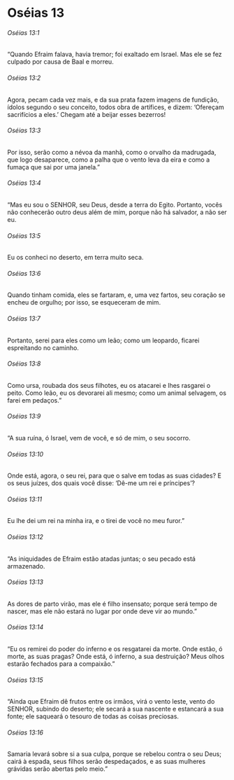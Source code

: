 # Oséias 13

###### Oséias 13:1

“Quando Efraim falava, havia tremor; foi exaltado em Israel. Mas ele se fez culpado por causa de Baal e morreu.

###### Oséias 13:2

Agora, pecam cada vez mais, e da sua prata fazem imagens de fundição, ídolos segundo o seu conceito, todos obra de artífices, e dizem: ‘Ofereçam sacrifícios a eles.’ Chegam até a beijar esses bezerros!

###### Oséias 13:3

Por isso, serão como a névoa da manhã, como o orvalho da madrugada, que logo desaparece, como a palha que o vento leva da eira e como a fumaça que sai por uma janela.”

###### Oséias 13:4

“Mas eu sou o SENHOR, seu Deus, desde a terra do Egito. Portanto, vocês não conhecerão outro deus além de mim, porque não há salvador, a não ser eu.

###### Oséias 13:5

Eu os conheci no deserto, em terra muito seca.

###### Oséias 13:6

Quando tinham comida, eles se fartaram, e, uma vez fartos, seu coração se encheu de orgulho; por isso, se esqueceram de mim.

###### Oséias 13:7

Portanto, serei para eles como um leão; como um leopardo, ficarei espreitando no caminho.

###### Oséias 13:8

Como ursa, roubada dos seus filhotes, eu os atacarei e lhes rasgarei o peito. Como leão, eu os devorarei ali mesmo; como um animal selvagem, os farei em pedaços.”

###### Oséias 13:9

“A sua ruína, ó Israel, vem de você, e só de mim, o seu socorro.

###### Oséias 13:10

Onde está, agora, o seu rei, para que o salve em todas as suas cidades? E os seus juízes, dos quais você disse: ‘Dê-me um rei e príncipes’?

###### Oséias 13:11

Eu lhe dei um rei na minha ira, e o tirei de você no meu furor.”

###### Oséias 13:12

“As iniquidades de Efraim estão atadas juntas; o seu pecado está armazenado.

###### Oséias 13:13

As dores de parto virão, mas ele é filho insensato; porque será tempo de nascer, mas ele não estará no lugar por onde deve vir ao mundo.”

###### Oséias 13:14

“Eu os remirei do poder do inferno e os resgatarei da morte. Onde estão, ó morte, as suas pragas? Onde está, ó inferno, a sua destruição? Meus olhos estarão fechados para a compaixão.”

###### Oséias 13:15

“Ainda que Efraim dê frutos entre os irmãos, virá o vento leste, vento do SENHOR, subindo do deserto; ele secará a sua nascente e estancará a sua fonte; ele saqueará o tesouro de todas as coisas preciosas.

###### Oséias 13:16

Samaria levará sobre si a sua culpa, porque se rebelou contra o seu Deus; cairá à espada, seus filhos serão despedaçados, e as suas mulheres grávidas serão abertas pelo meio.”

